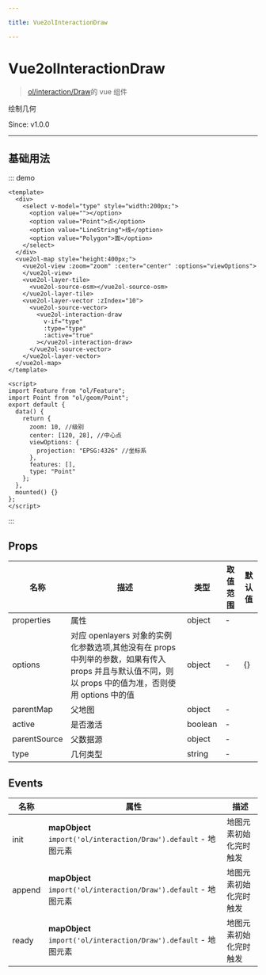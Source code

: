 ```yaml
---

title: Vue2olInteractionDraw

---
```


# Vue2olInteractionDraw

> [ol/interaction/Draw](https://openlayers.org/en/latest/apidoc/module-ol_interaction_Draw-Draw.html)的 vue 组件

绘制几何

Since: v1.0.0

---

## 基础用法

::: demo

```vue
<template>
  <div>
    <select v-model="type" style="width:200px;">
      <option value=""></option>
      <option value="Point">点</option>
      <option value="LineString">线</option>
      <option value="Polygon">面</option>
    </select>
  </div>
  <vue2ol-map style="height:400px;">
    <vue2ol-view :zoom="zoom" :center="center" :options="viewOptions">
    </vue2ol-view>
    <vue2ol-layer-tile>
      <vue2ol-source-osm></vue2ol-source-osm>
    </vue2ol-layer-tile>
    <vue2ol-layer-vector :zIndex="10">
      <vue2ol-source-vector>
        <vue2ol-interaction-draw
          v-if="type"
          :type="type"
          :active="true"
        ></vue2ol-interaction-draw>
      </vue2ol-source-vector>
    </vue2ol-layer-vector>
  </vue2ol-map>
</template>

<script>
import Feature from "ol/Feature";
import Point from "ol/geom/Point";
export default {
  data() {
    return {
      zoom: 10, //级别
      center: [120, 28], //中心点
      viewOptions: {
        projection: "EPSG:4326" //坐标系
      },
      features: [],
      type: "Point"
    };
  },
  mounted() {}
};
</script>
```

:::

## Props

| 名称         | 描述                                                                                                                                                  | 类型    | 取值范围 | 默认值 |
| ------------ | ----------------------------------------------------------------------------------------------------------------------------------------------------- | ------- | -------- | ------ |
| properties   | 属性                                                                                                                                                  | object  | -        |        |
| options      | 对应 openlayers 对象的实例化参数选项,其他没有在 props 中列举的参数，如果有传入 props 并且与默认值不同，则以 props 中的值为准，否则使用 options 中的值 | object  | -        | {}     |
| parentMap    | 父地图                                                                                                                                                | object  | -        |        |
| active       | 是否激活                                                                                                                                              | boolean | -        |        |
| parentSource | 父数据源                                                                                                                                              | object  | -        |        |
| type         | 几何类型                                                                                                                                              | string  | -        |        |

## Events

| 名称   | 属性                                                             | 描述                   |
| ------ | ---------------------------------------------------------------- | ---------------------- |
| init   | **mapObject** `import('ol/interaction/Draw').default` - 地图元素 | 地图元素初始化完时触发 |
| append | **mapObject** `import('ol/interaction/Draw').default` - 地图元素 | 地图元素初始化完时触发 |
| ready  | **mapObject** `import('ol/interaction/Draw').default` - 地图元素 | 地图元素初始化完时触发 |
